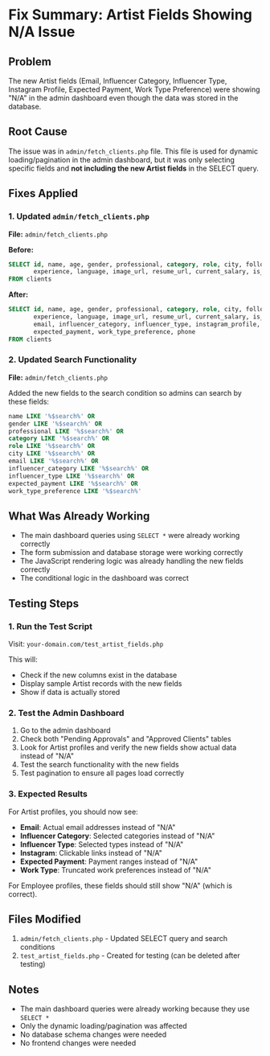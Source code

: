 # Fix Summary: Artist Fields Showing N/A Issue

## Problem
The new Artist fields (Email, Influencer Category, Influencer Type, Instagram Profile, Expected Payment, Work Type Preference) were showing "N/A" in the admin dashboard even though the data was stored in the database.

## Root Cause
The issue was in `admin/fetch_clients.php` file. This file is used for dynamic loading/pagination in the admin dashboard, but it was only selecting specific fields and **not including the new Artist fields** in the SELECT query.

## Fixes Applied

### 1. Updated `admin/fetch_clients.php`
**File:** `admin/fetch_clients.php`

**Before:**
```sql
SELECT id, name, age, gender, professional, category, role, city, followers, 
       experience, language, image_url, resume_url, current_salary, is_visible 
FROM clients
```

**After:**
```sql
SELECT id, name, age, gender, professional, category, role, city, followers, 
       experience, language, image_url, resume_url, current_salary, is_visible,
       email, influencer_category, influencer_type, instagram_profile, 
       expected_payment, work_type_preference, phone
FROM clients
```

### 2. Updated Search Functionality
**File:** `admin/fetch_clients.php`

Added the new fields to the search condition so admins can search by these fields:
```sql
name LIKE '%$search%' OR 
gender LIKE '%$search%' OR 
professional LIKE '%$search%' OR 
category LIKE '%$search%' OR 
role LIKE '%$search%' OR 
city LIKE '%$search%' OR
email LIKE '%$search%' OR
influencer_category LIKE '%$search%' OR
influencer_type LIKE '%$search%' OR
expected_payment LIKE '%$search%' OR
work_type_preference LIKE '%$search%'
```

## What Was Already Working
- The main dashboard queries using `SELECT *` were already working correctly
- The form submission and database storage were working correctly
- The JavaScript rendering logic was already handling the new fields correctly
- The conditional logic in the dashboard was correct

## Testing Steps

### 1. Run the Test Script
Visit: `your-domain.com/test_artist_fields.php`

This will:
- Check if the new columns exist in the database
- Display sample Artist records with the new fields
- Show if data is actually stored

### 2. Test the Admin Dashboard
1. Go to the admin dashboard
2. Check both "Pending Approvals" and "Approved Clients" tables
3. Look for Artist profiles and verify the new fields show actual data instead of "N/A"
4. Test the search functionality with the new fields
5. Test pagination to ensure all pages load correctly

### 3. Expected Results
For Artist profiles, you should now see:
- **Email**: Actual email addresses instead of "N/A"
- **Influencer Category**: Selected categories instead of "N/A"
- **Influencer Type**: Selected types instead of "N/A"
- **Instagram**: Clickable links instead of "N/A"
- **Expected Payment**: Payment ranges instead of "N/A"
- **Work Type**: Truncated work preferences instead of "N/A"

For Employee profiles, these fields should still show "N/A" (which is correct).

## Files Modified
1. `admin/fetch_clients.php` - Updated SELECT query and search conditions
2. `test_artist_fields.php` - Created for testing (can be deleted after testing)

## Notes
- The main dashboard queries were already working because they use `SELECT *`
- Only the dynamic loading/pagination was affected
- No database schema changes were needed
- No frontend changes were needed 